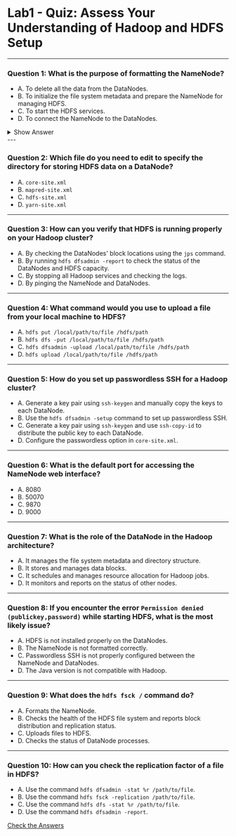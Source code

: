 
#  Lab1 - Quiz: Assess Your Understanding of Hadoop and HDFS Setup

---

### **Question 1: What is the purpose of formatting the NameNode?**
- A. To delete all the data from the DataNodes.
- B. To initialize the file system metadata and prepare the NameNode for managing HDFS.
- C. To start the HDFS services.
- D. To connect the NameNode to the DataNodes.

<details>
  <summary>Show Answer</summary>
  **Answer:** B
</details>
---

### **Question 2: Which file do you need to edit to specify the directory for storing HDFS data on a DataNode?**
- A. `core-site.xml`
- B. `mapred-site.xml`
- C. `hdfs-site.xml`
- D. `yarn-site.xml`

---

### **Question 3: How can you verify that HDFS is running properly on your Hadoop cluster?**
- A. By checking the DataNodes' block locations using the `jps` command.
- B. By running `hdfs dfsadmin -report` to check the status of the DataNodes and HDFS capacity.
- C. By stopping all Hadoop services and checking the logs.
- D. By pinging the NameNode and DataNodes.

---

### **Question 4: What command would you use to upload a file from your local machine to HDFS?**
- A. `hdfs put /local/path/to/file /hdfs/path`
- B. `hdfs dfs -put /local/path/to/file /hdfs/path`
- C. `hdfs dfsadmin -upload /local/path/to/file /hdfs/path`
- D. `hdfs upload /local/path/to/file /hdfs/path`

---

### **Question 5: How do you set up passwordless SSH for a Hadoop cluster?**
- A. Generate a key pair using `ssh-keygen` and manually copy the keys to each DataNode.
- B. Use the `hdfs dfsadmin -setup` command to set up passwordless SSH.
- C. Generate a key pair using `ssh-keygen` and use `ssh-copy-id` to distribute the public key to each DataNode.
- D. Configure the passwordless option in `core-site.xml`.

---

### **Question 6: What is the default port for accessing the NameNode web interface?**
- A. 8080
- B. 50070
- C. 9870
- D. 9000

---

### **Question 7: What is the role of the DataNode in the Hadoop architecture?**
- A. It manages the file system metadata and directory structure.
- B. It stores and manages data blocks.
- C. It schedules and manages resource allocation for Hadoop jobs.
- D. It monitors and reports on the status of other nodes.

---

### **Question 8: If you encounter the error `Permission denied (publickey,password)` while starting HDFS, what is the most likely issue?**
- A. HDFS is not installed properly on the DataNodes.
- B. The NameNode is not formatted correctly.
- C. Passwordless SSH is not properly configured between the NameNode and DataNodes.
- D. The Java version is not compatible with Hadoop.

---

### **Question 9: What does the `hdfs fsck /` command do?**
- A. Formats the NameNode.
- B. Checks the health of the HDFS file system and reports block distribution and replication status.
- C. Uploads files to HDFS.
- D. Checks the status of DataNode processes.

---

### **Question 10: How can you check the replication factor of a file in HDFS?**
- A. Use the command `hdfs dfsadmin -stat %r /path/to/file`.
- B. Use the command `hdfs fsck -replication /path/to/file`.
- C. Use the command `hdfs dfs -stat %r /path/to/file`.
- D. Use the command `hdfs dfsadmin -report`.



[Check the Answers](./hadoop-hdfs-quiz-answers.md)